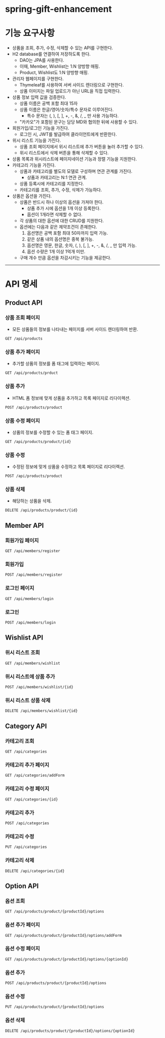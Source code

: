 # spring-gift-enhancement

# 기능 요구사항

- 상품을 조회, 추가, 수정, 삭제할 수 있는 API를 구현한다.
- H2 database를 연결하여 저장하도록 한다.
    - DAO는 JPA를 사용한다.
    - 이때, Member, Wishlist는 1:N 양방향 매핑.
    - Product, Wishlist도 1:N 양방향 매핑.
- 관리자 웹페이지를 구현한다.
    - Thymeleaf를 사용하여 서버 사이드 렌더링으로 구현한다.
    - 상품 이미지는 파일 업로드가 아닌 URL을 직접 입력한다.
- 상품 정보 입력 값을 검증한다.
    - 상품 이름은 공백 포함 최대 15자
    - 상품 이름은 한글/영어/숫자/특수 문자로 이루어진다.
        - 특수 문자는 (, ), [, ], +, -, &, /, _ 만 사용 가능하다.
    - "카카오"가 포함된 문구는 담당 MD와 협의한 뒤에 사용할 수 있다.
- 회원가입/로그인 기능을 가진다.
    - 로그인 시, JWT를 발급하여 클라이언트에게 반환한다.
- 위시 리스트 기능을 가진다.
    - 상품 조회 페이지에서 위시 리스트에 추가 버튼을 눌러 추가할 수 있다.
    - 위시 리스트에서 삭제 버튼을 통해 삭제할 수 있다.
- 상품 목록과 위시리스트에 페이지네이션 기능과 정렬 기능을 지원한다.
- 카테고리 기능을 가진다.
    - 상품과 카테고리를 별도의 모델로 구성하며 연관 관계를 가진다.
        - 상품과 카테고리는 N:1 연관 관계.
    - 상품 등록시에 카테고리를 지정한다.
    - 카테고리를 조회, 추가, 수정, 삭제가 가능하다.
- 상품은 옵션을 가진다.
    - 상품은 반드시 하나 이상의 옵션을 가져야 한다.
        - 상품 추가 시에 옵션을 1개 이상 등록한다.
        - 옵션이 1개라면 삭제할 수 없다.
    - 각 상품의 대한 옵션에 대한 CRUD를 지원한다.
    - 옵션에는 다음과 같은 제약조건이 존재한다.
        1. 옵션명은 공백 포함 최대 50자까지 입력 가능.
        2. 같은 상품 내의 옵션명은 중복 불가능.
        3. 옵션명은 영문, 한글, 숫자, (, ), [, ], +, -, &, /, _ 만 입력 가능.
        4. 옵션 수량은 1개 이상 1억개 미만.
    - 구매 개수 만큼 옵션을 차감시키는 기능을 제공한다.

---

# API 명세

## Product API

### 상품 조회 페이지

- 모든 상품들의 정보를 나타내는 페이지를 서버 사이드 렌더링하여 반환.

```
GET /api/products
```

### 상품 추가 페이지

- 추가할 상품의 정보를 폼 태그에 입력하는 페이지.

```
GET /api/products/prduct
```

### 상품 추가

- HTML 폼 정보에 맞게 상품을 추가하고 목록 페이지로 리다이렉션.

```
POST /api/products/product
```

### 상품 수정 페이지

- 상품의 정보를 수정할 수 있는 폼 태그 페이지.

```
GET /api/products/product/{id}
```

### 상품 수정

- 수정된 정보에 맞게 상품을 수정하고 목록 페이지로 리다이렉션.

```
POST /api/products/product
```

### 상품 삭제

- 해당하는 상품을 삭제.

```
DELETE /api/products/product/{id}
```

## Member API

### 회원가입 페이지

```
GET /api/members/register
```

### 회원가입

```
POST /api/members/register
```

### 로그인 페이지

```
GET /api/members/login
```

### 로그인

```
POST /api/members/login
```

## Wishlist API

### 위시 리스트 조회

```
GET /api/members/wishlist
```

### 위시 리스트에 상품 추가

```
POST /api/members/wishlist/{id}
```

### 위시 리스트 상품 삭제

```
DELETE /api/members/wishlist/{id}
```

## Category API

### 카테고리 조회

```
GET /api/categories
```

### 카테고리 추가 페이지

```
GET /api/categories/addForm
```

### 카테고리 수정 페이지

```
GET /api/categories/{id}
```

### 카테고리 추가

```
POST /api/categories
```

### 카테고리 수정

```
PUT /api/categories
```

### 카테고리 삭제

```
DELETE /api/categories/{id}
```

## Option API

### 옵션 조회

```
GET /api/products/product/{productId}/options
```

### 옵션 추가 페이지

```
GET /api/products/product/{productId}/options/addForm
```

### 옵션 수정 페이지

```
GET /api/products/product/{productId}/options/{optionId}
```

### 옵션 추가

```
POST /api/products/product/{productId}/options
```

### 옵션 수정

```
PUT /api/products/product/{productId}/options
```

### 옵션 삭제

```
DELETE /api/products/product/{productId}/options/{optionId}
```

